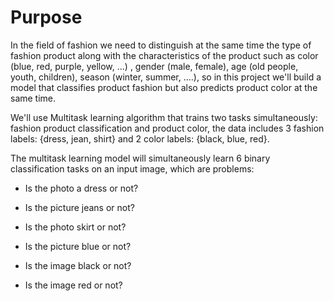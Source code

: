 # Purpose
In the field of fashion we need to distinguish at the same time the type of fashion product along with the characteristics of the product such as color (blue, red, purple, yellow, ...) , gender (male, female), age (old people, youth, children), season (winter, summer, ....), so in this project we'll build a model that classifies product fashion but also predicts product color at the same time.

We'll use Multitask learning algorithm that trains two tasks simultaneously: fashion product classification and product color, the data includes 3 fashion labels: {dress, jean, shirt} and 2 color labels: {black, blue, red}.

The multitask learning model will simultaneously learn 6 binary classification tasks on an input image, which are problems:

- Is the photo a dress or not?

- Is the picture jeans or not?

- Is the photo skirt or not?

- Is the picture blue or not?

- Is the image black or not?

- Is the image red or not?
